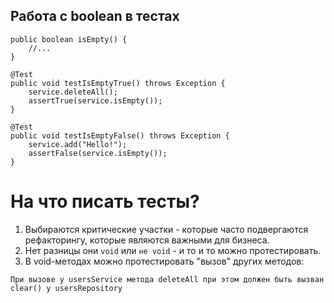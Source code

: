 ## Работа с boolean в тестах

```
public boolean isEmpty() {
    //...
}

@Test
public void testIsEmptyTrue() throws Exception {
    service.deleteAll();
    assertTrue(service.isEmpty());
}

@Test
public void testIsEmptyFalse() throws Exception {
    service.add("Hello!");
    assertFalse(service.isEmpty());
}
```

# На что писать тесты?

1. Выбираются критические участки - которые часто подвергаются рефакторингу, которые являются важными для бизнеса.
2. Нет разницы они `void` или `не void` - и то и то можно протестировать.
3. В void-методах можно протестировать "вызов" других методов:

```
При вызове у usersService метода deleteAll при этом должен быть вызван clear() у usersRepository 
```

